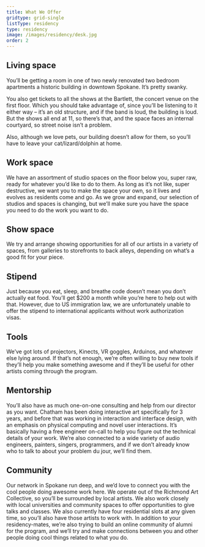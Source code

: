 ```yaml
---
title: What We Offer
gridtype: grid-single
listType: residency
type: residency
image: /images/residency/desk.jpg
order: 2
---
```


## Living space
You’ll be getting a room in one of two newly renovated two bedroom apartments a historic building in downtown Spokane. It’s pretty swanky.

You also get tickets to all the shows at the Bartlett, the concert venue on the first floor. Which you should take advantage of, since you’ll be listening to it either way – it’s an old structure, and if the band is loud, the building is loud. But the shows all end at 11, so there’s that, and the space faces an internal courtyard, so street noise isn’t a problem.

Also, although we love pets, our building doesn’t allow for them, so you’ll have to leave your cat/lizard/dolphin at home.

## Work space
We have an assortment of studio spaces on the floor below you, super raw, ready for whatever you’d like to do to them. As long as it’s not like, super destructive, we want you to make the space your own, so it lives and evolves as residents come and go. As we grow and expand, our selection of studios and spaces is changing, but we’ll make sure you have the space you need to do the work you want to do.

## Show space
We try and arrange showing opportunities for all of our artists in a variety of spaces, from galleries to storefronts to back alleys, depending on what’s a good fit for your piece.

## Stipend
Just because you eat, sleep, and breathe code doesn’t mean you don’t actually eat food. You’ll get $200 a month while you’re here to help out with that. However, due to US immigration law, we are unfortunately unable to offer the stipend to international applicants without work authorization visas.

## Tools
We’ve got lots of projectors, Kinects, VR goggles, Arduinos, and whatever else lying around. If that’s not enough, we’re often willing to buy new tools if they’ll help you make something awesome and if they’ll be useful for other artists coming through the program.

## Mentorship
You’ll also have as much one-on-one consulting and help from our director as you want. Chatham has been doing interactive art specifically for 3 years, and before that was working in interaction and interface design, with an emphasis on physical computing and novel user interactions. It’s basically having a free engineer on-call to help you figure out the technical details of your work. We’re also connected to a wide variety of audio engineers, painters, singers, programmers, and if we don’t already know who to talk to about your problem du jour, we’ll find them.

## Community
Our network in Spokane run deep, and we’d love to connect you with the cool people doing awesome work here. We operate out of the Richmond Art Collective, so you’ll be surrounded by local artists. We also work closely with local universities and community spaces to offer opportunities to give talks and classes. We also currently have four residential slots at any given time, so you’ll also have those artists to work with. In addition to your residency-mates, we’re also trying to build an online community of alumni for the program, and we’ll try and make connections between you and other people doing cool things related to what you do.